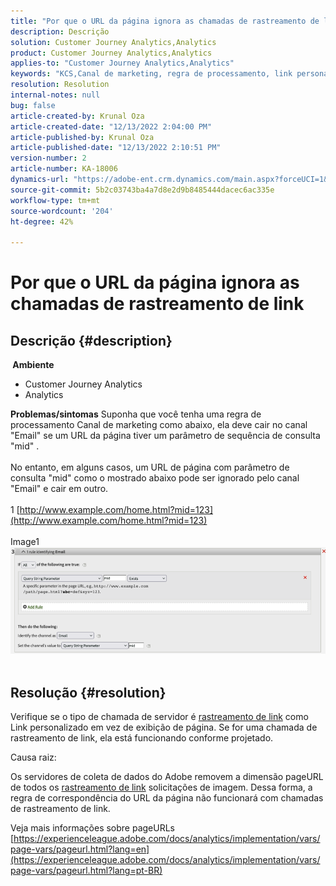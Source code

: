 ```yaml
---
title: "Por que o URL da página ignora as chamadas de rastreamento de link"
description: Descrição
solution: Customer Journey Analytics,Analytics
product: Customer Journey Analytics,Analytics
applies-to: "Customer Journey Analytics,Analytics"
keywords: "KCS,Canal de marketing, regra de processamento, link personalizado"
resolution: Resolution
internal-notes: null
bug: false
article-created-by: Krunal Oza
article-created-date: "12/13/2022 2:04:00 PM"
article-published-by: Krunal Oza
article-published-date: "12/13/2022 2:10:51 PM"
version-number: 2
article-number: KA-18006
dynamics-url: "https://adobe-ent.crm.dynamics.com/main.aspx?forceUCI=1&pagetype=entityrecord&etn=knowledgearticle&id=9898eafb-ee7a-ed11-81ac-6045bd006b3d"
source-git-commit: 5b2c03743ba4a7d8e2d9b8485444dacec6ac335e
workflow-type: tm+mt
source-wordcount: '204'
ht-degree: 42%

---
```


# Por que o URL da página ignora as chamadas de rastreamento de link

## Descrição {#description}

<b> Ambiente</b>
- Customer Journey Analytics
- Analytics



<b>Problemas/sintomas</b>
Suponha que você tenha uma regra de processamento Canal de marketing como abaixo, ela deve cair no canal &quot;Email&quot; se um URL da página tiver um parâmetro de sequência de consulta &quot;mid&quot; .
<br><br>No entanto, em alguns casos, um URL de página com parâmetro de consulta &quot;mid&quot; como o mostrado abaixo pode ser ignorado pelo canal &quot;Email&quot; e cair em outro.
<br> 
<br>1 [http://www.example.com/home.html?mid=123](http://www.example.com/home.html?mid=123)
<br> 
<br>Image1
<br>![](assets/___a098eafb-ee7a-ed11-81ac-6045bd006b3d___.png)
<br> <br>

## Resolução {#resolution}




Verifique se o tipo de chamada de servidor é [rastreamento de link](https://experienceleague.adobe.com/docs/analytics/implementation/vars/functions/tl-method.html?lang=pt-BR) como Link personalizado em vez de exibição de página. Se for uma chamada de rastreamento de link, ela está funcionando conforme projetado.





Causa raiz:

Os servidores de coleta de dados do Adobe removem a dimensão pageURL de todos os [rastreamento de link](https://experienceleague.adobe.com/docs/analytics/implementation/vars/functions/tl-method.html?lang=en) solicitações de imagem. Dessa forma, a regra de correspondência do URL da página não funcionará com chamadas de rastreamento de link.

Veja mais informações sobre pageURLs [https://experienceleague.adobe.com/docs/analytics/implementation/vars/page-vars/pageurl.html?lang=en](https://experienceleague.adobe.com/docs/analytics/implementation/vars/page-vars/pageurl.html?lang=pt-BR)
